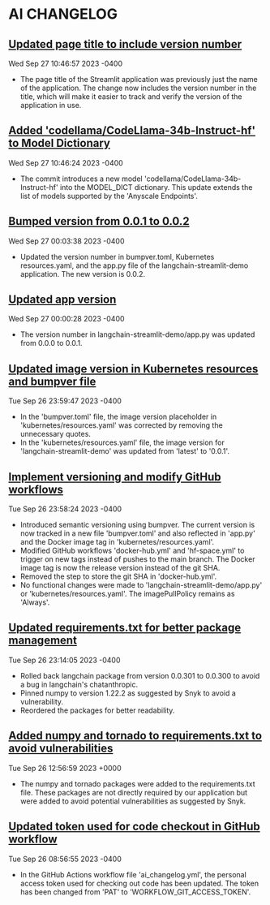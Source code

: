 # AI CHANGELOG
## [Updated page title to include version number](https://github.com/joshuasundance-swca/langchain-streamlit-demo/commit/783c740fe52c44c3f3d9d5ad78b6c1784fa93e97)
Wed Sep 27 10:46:57 2023 -0400
- The page title of the Streamlit application was previously just the name of the application. The change now includes the version number in the title, which will make it easier to track and verify the version of the application in use.
## [Added 'codellama/CodeLlama-34b-Instruct-hf' to Model Dictionary](https://github.com/joshuasundance-swca/langchain-streamlit-demo/commit/68f6d34a4cefd91425cbc215f323fbd57dd6e4a7)
Wed Sep 27 10:46:24 2023 -0400
- The commit introduces a new model 'codellama/CodeLlama-34b-Instruct-hf' into the MODEL_DICT dictionary. This update extends the list of models supported by the 'Anyscale Endpoints'.
## [Bumped version from 0.0.1 to 0.0.2](https://github.com/joshuasundance-swca/langchain-streamlit-demo/commit/9feadf73e8c66425a565c99ce3088249bc4699f1)
Wed Sep 27 00:03:38 2023 -0400
- Updated the version number in bumpver.toml, Kubernetes resources.yaml, and the app.py file of the langchain-streamlit-demo application. The new version is 0.0.2.
## [Updated app version](https://github.com/joshuasundance-swca/langchain-streamlit-demo/commit/a1065bb282837cf191d30bcb45c638bd15c5b77a)
Wed Sep 27 00:00:28 2023 -0400
- The version number in langchain-streamlit-demo/app.py was updated from 0.0.0 to 0.0.1.
## [Updated image version in Kubernetes resources and bumpver file](https://github.com/joshuasundance-swca/langchain-streamlit-demo/commit/35cffe74d37db50ad5ae17a6e6af4d2131c1a5c3)
Tue Sep 26 23:59:47 2023 -0400
- In the 'bumpver.toml' file, the image version placeholder in 'kubernetes/resources.yaml' was corrected by removing the unnecessary quotes.
- In the 'kubernetes/resources.yaml' file, the image version for 'langchain-streamlit-demo' was updated from 'latest' to '0.0.1'.
## [Implement versioning and modify GitHub workflows](https://github.com/joshuasundance-swca/langchain-streamlit-demo/commit/7f34c9b5e16996dcb8eb5cdd3f5cdc86d7bf2b11)
Tue Sep 26 23:58:24 2023 -0400
- Introduced semantic versioning using bumpver. The current version is now tracked in a new file 'bumpver.toml' and also reflected in 'app.py' and the Docker image tag in 'kubernetes/resources.yaml'.
- Modified GitHub workflows 'docker-hub.yml' and 'hf-space.yml' to trigger on new tags instead of pushes to the main branch. The Docker image tag is now the release version instead of the git SHA.
- Removed the step to store the git SHA in 'docker-hub.yml'.
- No functional changes were made to 'langchain-streamlit-demo/app.py' or 'kubernetes/resources.yaml'. The imagePullPolicy remains as 'Always'.
## [Updated requirements.txt for better package management](https://github.com/joshuasundance-swca/langchain-streamlit-demo/commit/5085ade2d646a2670929e518e78b881ea2ffd0a5)
Tue Sep 26 23:14:05 2023 -0400
- Rolled back langchain package from version 0.0.301 to 0.0.300 to avoid a bug in langchain's chatanthropic.
- Pinned numpy to version 1.22.2 as suggested by Snyk to avoid a vulnerability.
- Reordered the packages for better readability.
## [Added numpy and tornado to requirements.txt to avoid vulnerabilities](https://github.com/joshuasundance-swca/langchain-streamlit-demo/commit/3f0e220f9f77d561510dd04b09f1c3c509a5b28f)
Tue Sep 26 12:56:59 2023 +0000
- The numpy and tornado packages were added to the requirements.txt file. These packages are not directly required by our application but were added to avoid potential vulnerabilities as suggested by Snyk.
## [Updated token used for code checkout in GitHub workflow](https://github.com/joshuasundance-swca/langchain-streamlit-demo/commit/b0c4e1ca12f86ea6113ee2c86d38c39d3035f395)
Tue Sep 26 08:56:55 2023 -0400
- In the GitHub Actions workflow file 'ai_changelog.yml', the personal access token used for checking out code has been updated. The token has been changed from 'PAT' to 'WORKFLOW_GIT_ACCESS_TOKEN'.